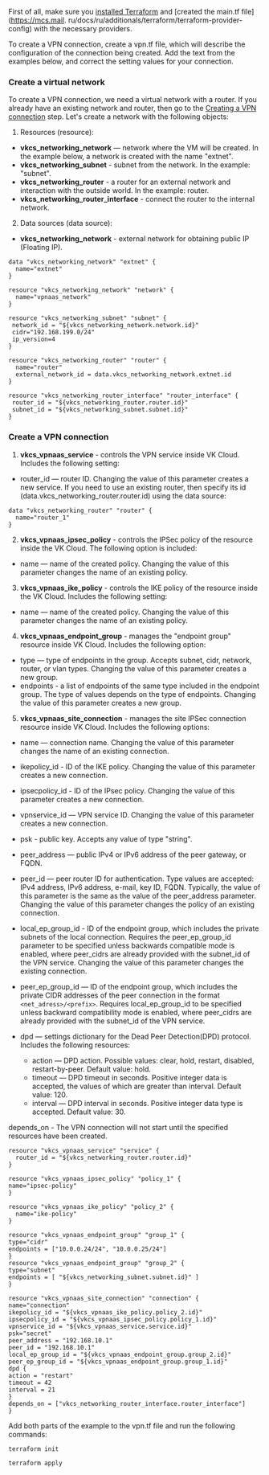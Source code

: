 <warn>

First of all, make sure you [installed Terraform](https://mcs.mail.ru/docs/ru/additionals/terraform/terraform-installation) and [created the main.tf file](https://mcs.mail. ru/docs/ru/additionals/terraform/terraform-provider-config) with the necessary providers.

</warn>

To create a VPN connection, create a vpn.tf file, which will describe the configuration of the connection being created. Add the text from the examples below, and correct the setting values ​​for your connection.

### Create a virtual network

To create a VPN connection, we need a virtual network with a router. If you already have an existing network and router, then go to the [Creating a VPN connection](../terraform/create) step. Let's create a network with the following objects:

1. Resources (resource):

- **vkcs_networking_network** — network where the VM will be created. In the example below, a network is created with the name "extnet".
- **vkcs_networking_subnet** - subnet from the network. In the example: "subnet".
- **vkcs_networking_router** - a router for an external network and interaction with the outside world. In the example: router.
- **vkcs_networking_router_interface** - connect the router to the internal network.

2. Data sources (data source):

- **vkcs_networking_network** - external network for obtaining public IP (Floating IP).

```hcl
data "vkcs_networking_network" "extnet" {
  name="extnet"
}

resource "vkcs_networking_network" "network" {
  name="vpnaas_network"
}

resource "vkcs_networking_subnet" "subnet" {
 network_id = "${vkcs_networking_network.network.id}"
 cidr="192.168.199.0/24"
 ip_version=4
}

resource "vkcs_networking_router" "router" {
  name="router"
  external_network_id = data.vkcs_networking_network.extnet.id
}

resource "vkcs_networking_router_interface" "router_interface" {
 router_id = "${vkcs_networking_router.router.id}"
 subnet_id = "${vkcs_networking_subnet.subnet.id}"
}
```

### Create a VPN connection

1. **vkcs_vpnaas_service** - controls the VPN service inside VK Cloud. Includes the following setting:

- router_id — router ID. Changing the value of this parameter creates a new service. If you need to use an existing router, then specify its id (data.vkcs_networking_router.router.id) using the data source:

```hcl
data "vkcs_networking_router" "router" {
  name="router_1"
}
```

2. **vkcs_vpnaas_ipsec_policy** - controls the IPSec policy of the resource inside the VK Cloud. The following option is included:

- name — name of the created policy. Changing the value of this parameter changes the name of an existing policy.

3. **vkcs_vpnaas_ike_policy** - controls the IKE policy of the resource inside the VK Cloud. Includes the following setting:

- name — name of the created policy. Changing the value of this parameter changes the name of an existing policy.

4. **vkcs_vpnaas_endpoint_group** - manages the "endpoint group" resource inside VK Cloud. Includes the following option:

- type — type of endpoints in the group. Accepts subnet, cidr, network, router, or vlan types. Changing the value of this parameter creates a new group.
- endpoints - a list of endpoints of the same type included in the endpoint group. The type of values ​​depends on the type of endpoints. Changing the value of this parameter creates a new group.

5. **vkcs_vpnaas_site_connection** - manages the site IPSec connection resource inside VK Cloud. Includes the following options:

- name — connection name. Changing the value of this parameter changes the name of an existing connection.
- ikepolicy_id - ID of the IKE policy. Changing the value of this parameter creates a new connection.
- ipsecpolicy_id - ID of the IPsec policy. Changing the value of this parameter creates a new connection.
- vpnservice_id — VPN service ID. Changing the value of this parameter creates a new connection.
- psk - public key. Accepts any value of type "string".
- peer_address — public IPv4 or IPv6 address of the peer gateway, or FQDN.
- peer_id — peer router ID for authentication. Type values ​​are accepted: IPv4 address, IPv6 address, e-mail, key ID, FQDN. Typically, the value of this parameter is the same as the value of the peer_address parameter. Changing the value of this parameter changes the policy of an existing connection.
- local_ep_group_id - ID of the endpoint group, which includes the private subnets of the local connection. Requires the peer_ep_group_id parameter to be specified unless backwards compatible mode is enabled, where peer_cidrs are already provided with the subnet_id of the VPN service. Changing the value of this parameter changes the existing connection.
- peer_ep_group_id — ID of the endpoint group, which includes the private CIDR addresses of the peer connection in the format `<net_adress>/<prefix>`. Requires local_ep_group_id to be specified unless backward compatibility mode is enabled, where peer_cidrs are already provided with the subnet_id of the VPN service.
- dpd — settings dictionary for the Dead Peer Detection(DPD) protocol. Includes the following resources:

  - action — DPD action. Possible values: clear, hold, restart, disabled, restart-by-peer. Default value: hold.
  - timeout — DPD timeout in seconds. Positive integer data is accepted, the values ​​of which are greater than interval. Default value: 120.
  - interval — DPD interval in seconds. Positive integer data type is accepted. Default value: 30.

depends_on - The VPN connection will not start until the specified resources have been created.

```hcl
resource "vkcs_vpnaas_service" "service" {
  router_id = "${vkcs_networking_router.router.id}"
}

resource "vkcs_vpnaas_ipsec_policy" "policy_1" {
name="ipsec-policy"
}

resource "vkcs_vpnaas_ike_policy" "policy_2" {
  name="ike-policy"
}

resource "vkcs_vpnaas_endpoint_group" "group_1" {
type="cidr"
endpoints = ["10.0.0.24/24", "10.0.0.25/24"]
}
resource "vkcs_vpnaas_endpoint_group" "group_2" {
type="subnet"
endpoints = [ "${vkcs_networking_subnet.subnet.id}" ]
}

resource "vkcs_vpnaas_site_connection" "connection" {
name="connection"
ikepolicy_id = "${vkcs_vpnaas_ike_policy.policy_2.id}"
ipsecpolicy_id = "${vkcs_vpnaas_ipsec_policy.policy_1.id}"
vpnservice_id = "${vkcs_vpnaas_service.service.id}"
psk="secret"
peer_address = "192.168.10.1"
peer_id = "192.168.10.1"
local_ep_group_id = "${vkcs_vpnaas_endpoint_group.group_2.id}"
peer_ep_group_id = "${vkcs_vpnaas_endpoint_group.group_1.id}"
dpd {
action = "restart"
timeout = 42
interval = 21
}
depends_on = ["vkcs_networking_router_interface.router_interface"]
}
```

Add both parts of the example to the vpn.tf file and run the following commands:

```bash
terraform init
```
```bash
terraform apply
```
